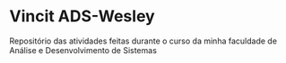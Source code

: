 # Vincit ADS-Wesley
 Repositório das atividades feitas durante o curso da minha faculdade de Análise e Desenvolvimento de Sistemas
